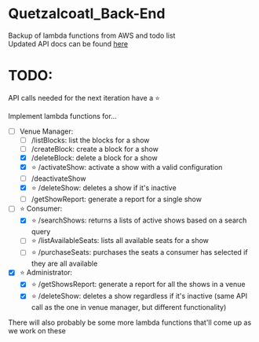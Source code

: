 # Quetzalcoatl_Back-End
Backup of lambda functions from AWS and todo list\
Updated API docs can be found [here](https://docs.google.com/document/d/18y67d3V0MjWw2tiGwqK-8LkG6fQ78yyeiyaRdMhW8jU/edit#heading=h.y03xr5ipv4l1)
# TODO:
API calls needed for the next iteration have a ⭐

Implement lambda functions for...
- [ ] Venue Manager:
    - [ ] /listBlocks: list the blocks for a show
    - [ ] /createBlock: create a block for a show
    - [x] /deleteBlock: delete a block for a show
    - [x] ⭐ /activateShow: activate a show with a valid configuration
    - [ ] /deactivateShow
    - [x] ⭐ /deleteShow: deletes a show if it's inactive
    - [ ] /getShowReport: generate a report for a single show
- [ ] ⭐ Consumer:
    - [x] ⭐ /searchShows: returns a lists of active shows based on a search query
    - [ ] ⭐ /listAvailableSeats: lists all available seats for a show
    - [ ] ⭐ /purchaseSeats: purchases the seats a consumer has selected if they are all available
- [x] ⭐ Administrator:
    - [x] ⭐ /getShowsReport: generate a report for all the shows in a venue
    - [x] ⭐ /deleteShow: deletes a show regardless if it's inactive (same API call as the one in venue manager, but different functionality)

There will also probably be some more lambda functions that'll come up as we work on these
